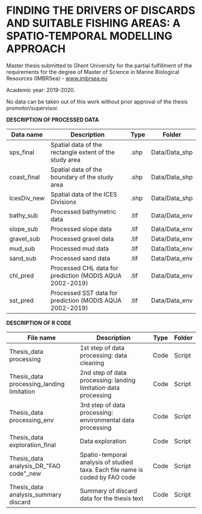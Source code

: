 # FINDING THE DRIVERS OF DISCARDS AND SUITABLE FISHING AREAS: A SPATIO-TEMPORAL MODELLING APPROACH

Master thesis submitted to Ghent University for the partial fulfillment of the requirements for the degree of Master of Science in Marine Biological Resources (IMBRSea) - www.imbrsea.eu 

Academic year: 2019-2020.  

No data can be taken out of this work without prior approval of the thesis promotor/supervisor.

<strong>DESCRIPTION OF PROCESSED DATA </strong> 

|     Data name      |     Description                                                 |     Type    |     Folder           |
|--------------------|-----------------------------------------------------------------|-------------|----------------------|
|     sps_final      |     Spatial data of the rectangle extent of the study area      |     .shp    |     Data/Data_shp    |
|     coast_final    |     Spatial data of the boundary of the study area              |     .shp    |     Data/Data_shp    |
|     IcesDiv_new    |     Spatial data of the ICES Divisions                          |     .shp    |     Data/Data_shp    |
|     bathy_sub      |     Processed bathymetric data                                  |     .tif    |     Data/Data_env    |
|     slope_sub      |     Processed slope data                                        |     .tif    |     Data/Data_env    |
|     gravel_sub     |     Processed gravel data                                       |     .tif    |     Data/Data_env    |
|     mud_sub        |     Processed mud data                                          |     .tif    |     Data/Data_env    |
|     sand_sub       |     Processed sand data                                         |     .tif    |     Data/Data_env    |
|     chl_pred       |     Processed CHL data for prediction (MODIS AQUA 2002-2019)    |     .tif    |     Data/Data_env    |
|     sst_pred       |     Processed SST data for prediction (MODIS AQUA 2002-2019)    |     .tif    |     Data/Data_env    |

<strong>DESCRIPTION OF R CODE </strong> 

|     File name                                    |     Description                                                                        |     Type      |     Folder    |
|--------------------------------------------------|----------------------------------------------------------------------------------------|---------------|---------------|
|     Thesis_data processing                       |     1st step of data processing: data cleaning                                         |     Code    |     Script    |
|     Thesis_data processing_landing limitation    |     2nd step of data processing: landing limitation data processing                    |     Code    |     Script    |
|     Thesis_data processing_env                   |     3rd step of data processing: environmental data processing                         |     Code    |     Script    |
|     Thesis_data exploration_final                |     Data exploration                                                                   |     Code    |     Script    |
|     Thesis_data analysis_DR_"FAO code"_new       |     Spatio-temporal analysis of studied taxa. Each file name is   coded by FAO code    |     Code    |     Script    |
|     Thesis_data analysis_summary discard         |     Summary of discard data for the thesis text                                        |     Code    |     Script    |



